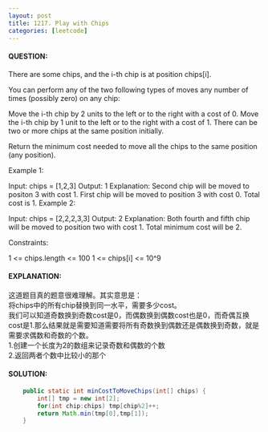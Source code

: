 ```yaml
---
layout: post
title: 1217. Play with Chips
categories: [leetcode]
---
```

#### QUESTION:
There are some chips, and the i-th chip is at position chips[i].

You can perform any of the two following types of moves any number of times (possibly zero) on any chip:

Move the i-th chip by 2 units to the left or to the right with a cost of 0.
Move the i-th chip by 1 unit to the left or to the right with a cost of 1.
There can be two or more chips at the same position initially.

Return the minimum cost needed to move all the chips to the same position (any position).

 

Example 1:

Input: chips = [1,2,3]
Output: 1
Explanation: Second chip will be moved to positon 3 with cost 1. First chip will be moved to position 3 with cost 0. Total cost is 1.
Example 2:

Input: chips = [2,2,2,3,3]
Output: 2
Explanation: Both fourth and fifth chip will be moved to position two with cost 1. Total minimum cost will be 2.
 

Constraints:

1 <= chips.length <= 100
1 <= chips[i] <= 10^9
#### EXPLANATION:
这道题目真的题意很难理解。其实意思是：  
将chips中的所有chip替换到同一水平，需要多少cost。  
我们可以知道奇数换到奇数cost是0，而偶数换到偶数cost也是0，而奇偶互换cost是1.那么结果就是需要知道需要将所有奇数换到偶数还是偶数换到奇数，就是需要求偶数和奇数的个数。  
1.创建一个长度为2的数组来记录奇数和偶数的个数  
2.返回两者个数中比较小的那个  
#### SOLUTION:
```JAVA
    public static int minCostToMoveChips(int[] chips) {
        int[] tmp = new int[2];
        for(int chip:chips) tmp[chip%2]++;
        return Math.min(tmp[0],tmp[1]);
    }
```